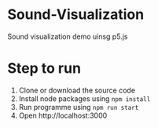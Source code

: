 # Sound-Visualization
Sound visualization demo uinsg p5.js

# Step to run

1) Clone or download the source code
2) Install node packages using
   `npm install`
3) Run programme using 
   `npm run start`
4) Open http://localhost:3000
